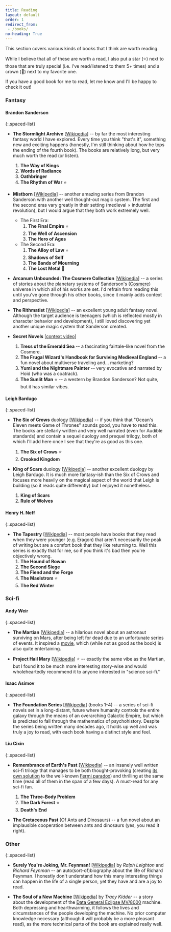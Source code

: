 ```yaml
---
title: Reading
layout: default
order: 1
redirect_from:
 - /books/
no-heading: True
---
```


This section covers various kinds of books that I think are worth reading.

While I believe that all of these are worth a read, I also put a star (⭐) next to those that are truly special (i.e. I've read/listened to them 5+ times) and a crown (👑) next to my favorite one.

If you have a good book for me to read, let me know and I'll be happy to check it out!

### Fantasy

#### Brandon Sanderson

{:.spaced-list}
- **The Stormlight Archive** [[Wikipedia](https://en.wikipedia.org/wiki/The_Stormlight_Archive)] -- by far the most interesting fantasy world I have explored. Every time you think "that's it", something new and exciting happens (honestly, I'm still thinking about how he tops the ending of the fourth book). The books are relatively long, but very much worth the read (or listen).
	1. **The Way of Kings**
	2. **Words of Radiance**
	3. **Oathbringer**
	4. **The Rhythm of War** ⭐

- **Mistborn** [[Wikipedia](https://en.wikipedia.org/wiki/Mistborn_series)] -- another amazing series from Brandon Sanderson with another well thought-out magic system. The first and the second eras vary greatly in their setting (medieval × industrial revolution), but I would argue that they both work extremely well.
	- The First Era:
		1. **The Final Empire** ⭐
		2. **The Well of Ascension**
		3. **The Hero of Ages**
	- The Second Era:
		1. **The Alloy of Law** ⭐
		2. **Shadows of Self**
		3. **The Bands of Mourning**
		4. **The Lost Metal** 👑

- **Arcanum Unbounded: The Cosmere Collection** [[Wikipedia](https://en.wikipedia.org/wiki/Arcanum_Unbounded:_The_Cosmere_Collection)] -- a series of stories about the planetary systems of Sanderson's ([Cosmere](https://en.wikipedia.org/wiki/Brandon_Sanderson#Cosmere)) universe in which all of his works are set. I'd refrain from reading this until you've gone through his other books, since it mainly adds context and perspective.

- **The Rithmatist** [[Wikipedia](https://en.wikipedia.org/wiki/The_Rithmatist)] -- an excellent young adult fantasy novel. Although the target audience is teenagers (which is reflected mostly in character behavior and development), I still loved discovering yet another unique magic system that Sanderson created.

- **Secret Novels** [[context video](https://www.youtube.com/watch?v=6a-k6eaT-jQ)]
	1. **Tress of the Emerald Sea** -- a fascinating fairtale-like novel from the Cosmere.
	2. **The Frugal Wizard's Handbook for Surviving Medieval England** -- a fun novel about multiverse traveling and... marketing?
	3. **Yumi and the Nightmare Painter** -- very evocative and narrated by Hoid (who was a coatrack).
	4. **The Sunlit Man** ⭐ -- a western by Brandon Sanderson? Not quite, but it has similar vibes.

#### Leigh Bardugo

{:.spaced-list}
- **The Six of Crows** duology [[Wikipedia](https://en.wikipedia.org/wiki/Six_of_Crows)] -- if you think that "Ocean's Eleven meets Game of Thrones" sounds good, you have to read this. The books are stellarly written and very well narrated (even for Audible standards) and contain a sequel duology and prequel trilogy, both of which I'll add here once I see that they're as good as this one.
	1. **The Six of Crows** ⭐
	2. **Crooked Kingdom**

- **King of Scars** duology [[Wikipedia](https://en.wikipedia.org/wiki/King_of_Scars)] -- another excellent duology by Leigh Bardugo. It is much more fantasy-ish than the Six of Crows and focuses more heavily on the magical aspect of the world that Leigh is building (so it reads quite differently) but I enjoyed it nonetheless.
	1. **King of Scars**
	2. **Rule of Wolves**

#### Henry H. Neff

{:.spaced-list}
- **The Tapestry** [[Wikipedia](https://en.wikipedia.org/wiki/Henry_H._Neff#The_Tapestry_Series)] -- most people have books that they read when they were younger (e.g. Eragon) that aren't necessarily the peak of writing but are a comfort book that they like returning to. Well this series is exactly that for me, so if you think it's bad then you're objectively wrong.
    1. **The Hound of Rowan**
    2. **The Second Siege**
    3. **The Fiend and the Forge**
    4. **The Maelstrom** ⭐
    5. **The Red Winter**


### Sci-fi

#### Andy Weir

{:.spaced-list}
- **The Martian** [[Wikipedia](https://en.wikipedia.org/wiki/The_Martian_(Weir_novel))] -- a hilarious novel about an astronaut surviving on Mars, after being left for dead due to an unfortunate series of events. It inspired a [movie](https://en.wikipedia.org/wiki/The_Martian_(film)#Reception), which (while not as good as the book) is also quite entertaining.

- **Project Hail Mary** [[Wikipedia](https://en.wikipedia.org/wiki/Project_Hail_Mary)] ⭐ -- exactly the same vibe as the Martian, but I found it to be much more interesting story-wise and would wholeheartedly recommend it to anyone interested in "science sci-fi."

#### Isaac Asimov

{:.spaced-list}
- **The Foundation Series** [[Wikipedia](https://en.wikipedia.org/wiki/Foundation_series)] (books 1-4) -- a series of sci-fi novels set in a long-distant, future where humanity controls the entire galaxy through the means of an overarching Galactic Empire, but which is predicted to fall through the mathematics of psychohistory. Despite the series being written many decades ago, it holds up well and was truly a joy to read, with each book having a distinct style and feel.

#### Liu Cixin

{:.spaced-list}
- **Remembrance of Earth's Past** [[Wikipedia](https://en.wikipedia.org/wiki/Remembrance_of_Earth%27s_Past)] -- an insanely well written sci-fi trilogy that manages to be both thought-provoking (creating [its own solution](https://en.wikipedia.org/wiki/Dark_forest_hypothesis) to the well-known [Fermi paradox](https://en.wikipedia.org/wiki/Fermi_paradox)) and thrilling at the same time (read all of them in the span of a few days). A must-read for any sci-fi fan.
    1. **The Three-Body Problem**
    2. **The Dark Forest** ⭐
    3. **Death's End**

- **The Cretaceous Past** (Of Ants and Dinosaurs) -- a fun novel about an implausible cooperation between ants and dinosaurs (yes, you read it right).

### Other

<!--
- **Metro 2033** [[Wikipedia](https://en.wikipedia.org/wiki/Metro_2033)] by _Dimitry Glukhovsky_ -- a post-apocalyptic novel about people surviving a nuclear world war inside of the Moscow metro. I really appreciated that there was a good balance of action sequences and slower, more thought-provoking ones. Definitely worth the read (which, in my opinion, can't be said about the other books in the series).
-->

{:.spaced-list}
- **Surely You're Joking, Mr. Feynman!** [[Wikipedia](https://en.wikipedia.org/wiki/Surely_You%27re_Joking,_Mr._Feynman!)] by _Ralph Leighton_ and _Richard Feynman_ -- an auto(sort-of)biography about the life of Richard Feynman. I honestly don't understand how this many interesting things can happen in the life of a single person, yet they have and are a joy to read.

- **The Soul of a New Machine** [[Wikipedia](https://en.wikipedia.org/wiki/The_Soul_of_a_New_Machine)] by _Tracy Kidder_ -- a story about the development of the [Data General Eclipse MV/8000](https://en.wikipedia.org/wiki/Data_General_Eclipse_MV/8000) machine. Both depressing and hearthwarming, it follows the lives and circumstances of the people developing the machine. No prior computer knowledge necessary (although it will probably be a more pleasant read), as the more technical parts of the book are explained really well.
